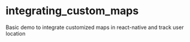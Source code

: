 # integrating_custom_maps
Basic demo to integrate customized maps in react-native and track user location

